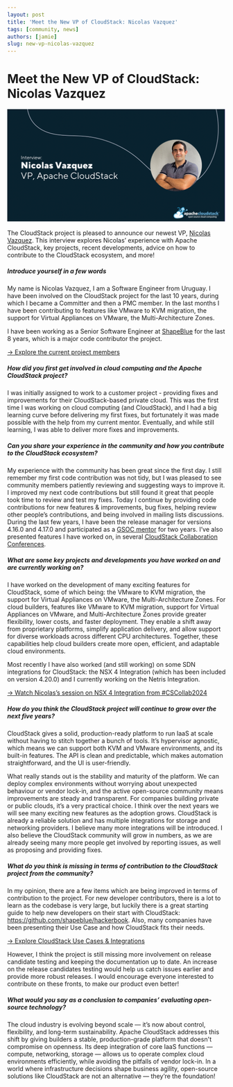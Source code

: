 ```yaml
---
layout: post
title: 'Meet the New VP of CloudStack: Nicolas Vazquez'
tags: [community, news]
authors: [jamie]
slug: new-vp-nicolas-vazquez
---
```


# Meet the New VP of CloudStack: Nicolas Vazquez

![](NVazquezVP.png "Blog Header Image")

The CloudStack project is pleased to announce our newest VP, [Nicolas
Vazquez](https://www.linkedin.com/in/nvazquezuy/). This interview
explores Nicolas’ experience with Apache CloudStack, key projects,
recent developments, advice on how to contribute to the CloudStack
ecosystem, and more!

##### Introduce yourself in a few words

My name is Nicolas Vazquez, I am a Software Engineer from Uruguay. I
have been involved on the CloudStack project for the last 10 years,
during which I became a Committer and then a PMC member. In the last
months I have been contributing to features like VMware to KVM
migration, the support for Virtual Appliances on VMware, the
Multi-Architecture Zones.

<!-- truncate -->

I have been working as a Senior Software Engineer at
[ShapeBlue](https://www.shapeblue.com/) for the last 8 years, which is
a major code contributor the project.

[→ Explore the current project members](https://cloudstack.apache.org/who/)

##### How did you first get involved in cloud computing and the Apache CloudStack project?

I was initially assigned to work to a customer project - providing
fixes and improvements for their CloudStack-based private cloud. This
was the first time I was working on cloud computing (and CloudStack),
and I had a big learning curve before delivering my first fixes, but
fortunately it was made possible with the help from my current
mentor. Eventually, and while still learning, I was able to deliver
more fixes and improvements.

##### Can you share your experience in the community and how you contribute to the CloudStack ecosystem?

My experience with the community has been great since the first day. I
still remember my first code contribution was not tidy, but I was
pleased to see community members patiently reviewing and suggesting
ways to improve it. I improved my next code contributions but still
found it great that people took time to review and test my
fixes. Today I continue by providing code contributions for new
features & improvements, bug fixes, helping review other people’s
contributions, and being involved in mailing lists discussions. During
the last few years, I have been the release manager for versions
4.16.0 and 4.17.0 and participated as a [GSOC
mentor](https://cloudstack.apache.org/blog/gsoc-2023/) for two
years. I’ve also presented features I have worked on, in several
[CloudStack Collaboration
Conferences](https://www.cloudstackcollab.org/).

##### What are some key projects and developments you have worked on and are currently working on?

I have worked on the development of many exciting features for
CloudStack, some of which being: the VMware to KVM migration, the
support for Virtual Appliances on VMware, the Multi-Architecture
Zones. For cloud builders, features like VMware to KVM migration,
support for Virtual Appliances on VMware, and Multi-Architecture Zones
provide greater flexibility, lower costs, and faster deployment. They
enable a shift away from proprietary platforms, simplify application
delivery, and allow support for diverse workloads across different CPU
architectures. Together, these capabilities help cloud builders create
more open, efficient, and adaptable cloud environments.

Most recently I have also worked (and still working) on some SDN
integrations for CloudStack: the NSX 4 Integration (which has been
included on version 4.20.0) and I currently working on the Netris
Integration.


[→ Watch Nicolas’s session on NSX 4 Integration from #CSCollab2024](https://www.youtube.com/watch?v=PGDGo7yTM90)

##### How do you think the CloudStack project will continue to grow over the next five years?

CloudStack gives a solid, production-ready platform to run IaaS at
scale without having to stitch together a bunch of tools. It’s
hypervisor agnostic, which means we can support both KVM and VMware
environments, and its built-in features. The API is clean and
predictable, which makes automation straightforward, and the UI is
user-friendly.

What really stands out is the stability and maturity of the
platform. We can deploy complex environments without worrying about
unexpected behaviour or vendor lock-in, and the active open-source
community means improvements are steady and transparent. For companies
building private or public clouds, it’s a very practical choice.  I
think over the next years we will see many exciting new features as
the adoption grows. CloudStack is already a reliable solution and has
multiple integrations for storage and networking providers. I believe
many more integrations will be introduced. I also believe the
CloudStack community will grow in numbers, as we are already seeing
many more people get involved by reporting issues, as well as
proposing and providing fixes.

##### What do you think is missing in terms of contribution to the CloudStack project from the community?

In my opinion, there are a few items which are being improved in terms
of contribution to the project. For new developer contributors, there
is a lot to learn as the codebase is very large, but luckily there is
a great starting guide to help new developers on their start with
CloudStack: https://github.com/shapeblue/hackerbook. Also, many
companies have been presenting their Use Case and how CloudStack fits
their needs.

[→ Explore CloudStack Use Cases & Integrations](https://cloudstack.apache.org/blog/tags/case-studies)

However, I think the project is still missing more involvement on
release candidate testing and keeping the documentation up to date. An
increase on the release candidates testing would help us catch issues
earlier and provide more robust releases. I would encourage everyone
interested to contribute on these fronts, to make our product even
better!

##### What would you say as a conclusion to companies’ evaluating open-source technology?

The cloud industry is evolving beyond scale — it’s now about control,
flexibility, and long-term sustainability. Apache CloudStack addresses
this shift by giving builders a stable, production-grade platform that
doesn't compromise on openness. Its deep integration of core IaaS
functions — compute, networking, storage — allows us to operate
complex cloud environments efficiently, while avoiding the pitfalls of
vendor lock-in. In a world where infrastructure decisions shape
business agility, open-source solutions like CloudStack are not an
alternative — they’re the foundation!
